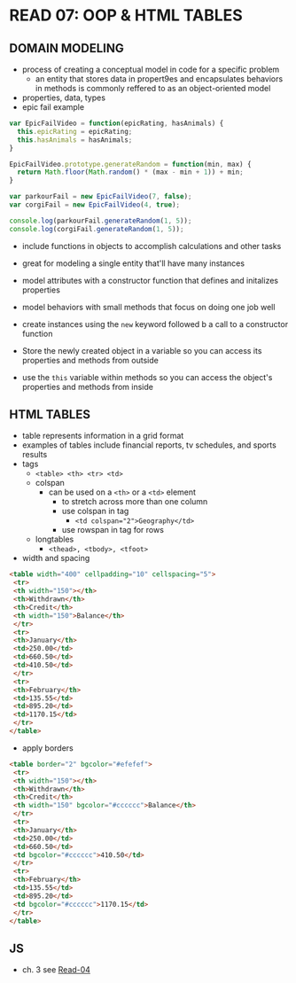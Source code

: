 # READ 07: OOP & HTML TABLES

## DOMAIN MODELING
- process of creating a conceptual model in code for a specific problem
  - an entity that stores data in propert9es and encapsulates behaviors in methods is commonly reffered to as an object-oriented model
- properties, data, types
- epic fail example
```js
var EpicFailVideo = function(epicRating, hasAnimals) {
  this.epicRating = epicRating;
  this.hasAnimals = hasAnimals;
}

EpicFailVideo.prototype.generateRandom = function(min, max) {
  return Math.floor(Math.random() * (max - min + 1)) + min;
}

var parkourFail = new EpicFailVideo(7, false);
var corgiFail = new EpicFailVideo(4, true);

console.log(parkourFail.generateRandom(1, 5));
console.log(corgiFail.generateRandom(1, 5));
```
- include functions in objects to accomplish calculations and other tasks

- great for modeling a single entity that'll have many instances
- model attributes with a constructor function that defines and initalizes properties
- model behaviors with small methods that focus on doing one job well 
- create instances using the `new` keyword followed b a call to a constructor function
- Store the newly created object in a variable so you can access its properties and methods from outside
- use the `this` variable within methods so you can access the object's properties and methods from inside

## HTML TABLES

- table represents information in a grid format
- examples of tables include financial reports, tv schedules, and sports results
- tags
  - `<table> <th> <tr> <td>`
  - colspan
    - can be used on a `<th>` or a `<td>` element
      - to stretch across more than one column
      - use colspan in tag
        - `<td colspan="2">Geography</td>`
      - use rowspan in tag for rows
  - longtables
    - `<thead>, <tbody>, <tfoot>`
- width and spacing
```html
<table width="400" cellpadding="10" cellspacing="5">
 <tr>
 <th width="150"></th>
 <th>Withdrawn</th>
 <th>Credit</th>
 <th width="150">Balance</th>
 </tr>
 <tr>
 <th>January</th>
 <td>250.00</td>
 <td>660.50</td>
 <td>410.50</td>
 </tr>
 <tr>
 <th>February</th>
 <td>135.55</td>
 <td>895.20</td>
 <td>1170.15</td>
 </tr>
</table>
```
- apply borders
```html
<table border="2" bgcolor="#efefef">
 <tr>
 <th width="150"></th>
 <th>Withdrawn</th>
 <th>Credit</th>
 <th width="150" bgcolor="#cccccc">Balance</th>
 </tr>
 <tr>
 <th>January</th>
 <td>250.00</td>
 <td>660.50</td>
 <td bgcolor="#cccccc">410.50</td>
 </tr>
 <tr>
 <th>February</th>
 <td>135.55</td>
 <td>895.20</td>
 <td bgcolor="#cccccc">1170.15</td>
 </tr>
</table>
```

## JS

- ch. 3 see [Read-04](201/read-04.md)






